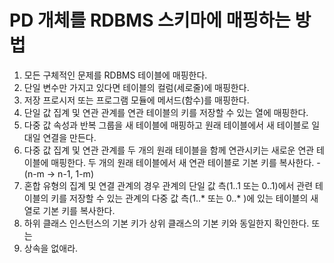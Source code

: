 # PD 개체를 RDBMS 스키마에 매핑하는 방법
1. 모든 구체적인 문제를 RDBMS 테이블에 매핑한다.
2. 단일 변수만 가지고 있다면 테이블의 컬럼(세로줄)에 매핑한다.
3. 저장 프로시저 또는 프로그램 모듈에 메서드(함수)를 매핑한다.
4. 단일 값 집계 및 연관 관계를 연관 테이블의 키를 저장할 수 있는 열에 매핑한다.
5. 다중 값 속성과 반복 그룹을 새 테이블에 매핑하고 원래 테이블에서 새 테이블로 일대일 연결을 만든다.
6. 다중 값 집계 및 연관 관계를 두 개의 원래 테이블을 함께 연관시키는 새로운 연관 테이블에 매핑한다. 두 개의 원래 테이블에서 새 연관 테이블로 기본 키를 복사한다.
   \- (n-m -> n-1, 1-m)
7. 혼합 유형의 집계 및 연결 관계의 경우 관계의 단일 값 측(1..1 또는 0..1)에서 관련 테이블의 키를 저장할 수 있는 관계의 다중 값 측(1..* 또는 0..* )에 있는 테이블의 새 열로 기본 키를 복사한다.
8. 하위 클래스 인스턴스의 기본 키가 상위 클래스의 기본 키와 동일한지 확인한다. 또는
9. 상속을 없애라.